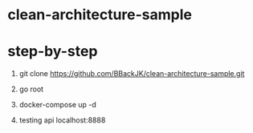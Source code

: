 # clean-architecture-sample


# step-by-step

1. git clone https://github.com/BBackJK/clean-architecture-sample.git

2. go root

3. docker-compose up -d

4. testing api localhost:8888
